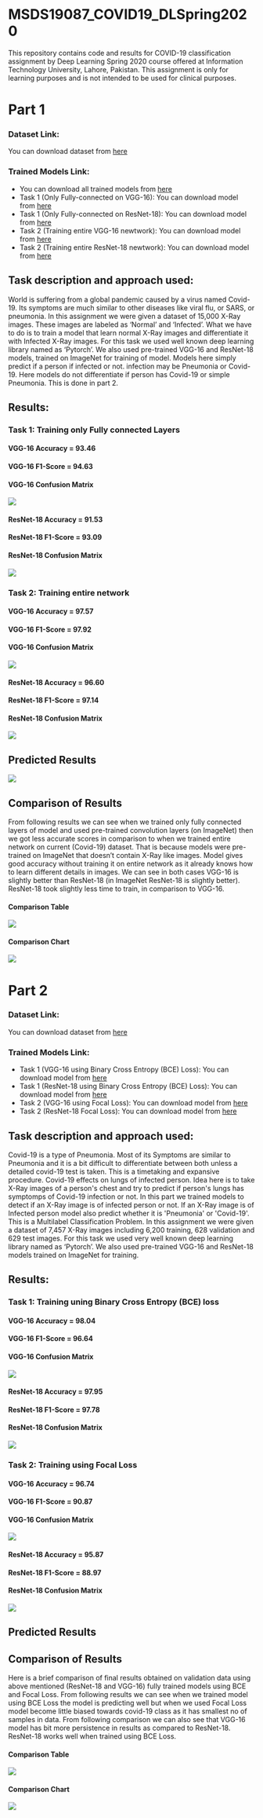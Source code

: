 # MSDS19087_COVID19_DLSpring2020
This repository contains code and results for COVID-19 classification assignment by Deep Learning Spring 2020 course offered at Information Technology University, Lahore, Pakistan. This assignment is only for learning purposes and is not intended to be used for clinical purposes.

# Part 1
### Dataset Link: 
You can download dataset from [here](https://drive.google.com/open?id=1-HQQciKYfwAO3oH7ci6zhg45DduvkpnK "Dataset Link")
### Trained Models Link: 
* You can download all trained models from [here](https://drive.google.com/open?id=13udumKPezxW8bQp4LJc1HoToKzhp4_OR)
* Task 1 (Only Fully-connected on VGG-16): You can download model from [here](https://drive.google.com/open?id=1xKddrC4ONzry7hKutvkCgl3H-s5dJvuZ)
* Task 1 (Only Fully-connected on ResNet-18): You can download model from [here](https://drive.google.com/open?id=1-7X0q8F_xqOAdHz-8jVleRm60_78-Gfq)
* Task 2 (Training entire VGG-16 newtwork): You can download model from [here](https://drive.google.com/open?id=1-N6Lg4MxLf9bnxNcNufQkJ0BHavTkG8W)
* Task 2 (Training entire ResNet-18 newtwork): You can download model from [here](https://drive.google.com/open?id=1-QJ40o5zTgLkY_ZqwLS8z5VSasYbO7xz)

## Task description and approach used:
World is suffering from a global pandemic caused by a virus named Covid-19. Its symptoms are much similar to other diseases like viral flu, or SARS, or pneumonia. In this assignment we were given a dataset of 15,000 X-Ray images. These images are labeled as ‘Normal’ and ‘Infected’. What we have to do is to train a model that learn normal X-Ray images and differentiate it with Infected X-Ray images. For this task we used well known deep learning library named as ‘Pytorch’. We also used pre-trained VGG-16 and ResNet-18 models, trained on ImageNet for training of model. Models here simply predict if a person if infected or not. infection may be Pneumonia or Covid-19. Here models do not differentiate if person has Covid-19 or simple Pneumonia. This is done in part 2.
## Results:
### Task 1: Training only Fully connected Layers
#### VGG-16 Accuracy = 93.46
#### VGG-16 F1-Score = 94.63
#### VGG-16 Confusion Matrix
![](images/conf1.png)
#### ResNet-18 Accuracy = 91.53
#### ResNet-18 F1-Score = 93.09
#### ResNet-18 Confusion Matrix
![](images/conf2.png)
### Task 2: Training entire network
#### VGG-16	Accuracy = 97.57
#### VGG-16 F1-Score = 97.92
#### VGG-16 Confusion Matrix
![](images/conf3.png)
#### ResNet-18 Accuracy = 96.60
#### ResNet-18 F1-Score = 97.14
#### ResNet-18 Confusion Matrix
![](images/conf4.png)
## Predicted Results
![](images/pr.png)
## Comparison of Results
From following results we can see when we trained only fully connected layers of model and used pre-trained convolution layers (on ImageNet) then we got less accurate scores in comparison to when we trained entire network on current (Covid-19) dataset. That is because models were pre-trained on ImageNet that doesn’t contain X-Ray like images. Model gives good accuracy without training it on entire network as it already knows how to learn different details in images. We can see in both cases VGG-16 is slightly better than ResNet-18 (in ImageNet ResNet-18 is slightly better). ResNet-18 took slightly less time to train, in comparison to VGG-16.
#### Comparison Table
![](images/ct.png)
#### Comparison Chart
![](images/cc.png)

# Part 2
### Dataset Link: 
You can download dataset from [here](https://drive.google.com/file/d/1eytbwaLQBv12psV8I-aMkIli9N3bf8nO/view?usp=sharing "Dataset Link")
### Trained Models Link: 
* Task 1 (VGG-16 using Binary Cross Entropy (BCE) Loss): You can download model from [here](https://drive.google.com/open?id=1Im8-1DK2fYOg54WIESqTpoW7UE8fDCzT)
* Task 1 (ResNet-18 using Binary Cross Entropy (BCE) Loss): You can download model from [here](https://drive.google.com/open?id=1-1oMOoR5F7lEPZozwqSs612aej7YnxiD)
* Task 2 (VGG-16 using Focal Loss): You can download model from [here](https://drive.google.com/open?id=1-77n5d8iJFbiSdtJcmTNadTWBfsJExrh)
* Task 2 (ResNet-18 Focal Loss): You can download model from [here](https://drive.google.com/open?id=1-6GohM8ShtP7HIjEfL3DdZl6YmLLXfvk)
## Task description and approach used:
Covid-19 is a type of Pneumonia. Most of its Symptoms are similar to Pneumonia and it is a bit difficult to differentiate between both unless a detailed covid-19 test is taken. This is a timetaking and expansive procedure. Covid-19 effects on lungs of infected person. Idea here is to take X-Ray images of a person's chest and try to predict if person's lungs has symptomps of Covid-19 infection or not. In this part we trained models to detect if an X-Ray image is of infected person or not. If an X-Ray image is of Infected person model also predict whether it is 'Pneumonia' or 'Covid-19'. This is a Multilabel Classification Problem. In this assignment we were given a dataset of 7,457 X-Ray images including 6,200 training, 628 validation and 629 test images. For this task we used very well known deep learning library named as ‘Pytorch’. We also used pre-trained VGG-16 and ResNet-18 models trained on ImageNet for training.
## Results:
### Task 1: Training uning Binary Cross Entropy (BCE) loss 
#### VGG-16 Accuracy = 98.04
#### VGG-16 F1-Score = 96.64
#### VGG-16 Confusion Matrix
![](images/conf21.png)
#### ResNet-18 Accuracy = 97.95
#### ResNet-18 F1-Score = 97.78
#### ResNet-18 Confusion Matrix
![](images/conf22.png)
### Task 2: Training using Focal Loss
#### VGG-16	Accuracy = 96.74
#### VGG-16 F1-Score = 90.87
#### VGG-16 Confusion Matrix
![](images/conf23.png)
#### ResNet-18 Accuracy = 95.87
#### ResNet-18 F1-Score = 88.97
#### ResNet-18 Confusion Matrix
![](images/conf24.png)
## Predicted Results
## Comparison of Results
Here is a brief comparison of final results obtained on validation data using above mentioned (ResNet-18 and VGG-16) fully trained models using BCE and Focal Loss. From following results we can see when we trained model using BCE Loss the model is predicting well but when we used Focal Loss model become little biased towards covid-19 class as it has smallest no of samples in data. From following comparison we can also see that VGG-16 model has bit more persistence in results as compared to ResNet-18. ResNet-18 works well when trained using BCE Loss.
#### Comparison Table
![](images/ct2.png)
#### Comparison Chart
![](images/cc2.png)
